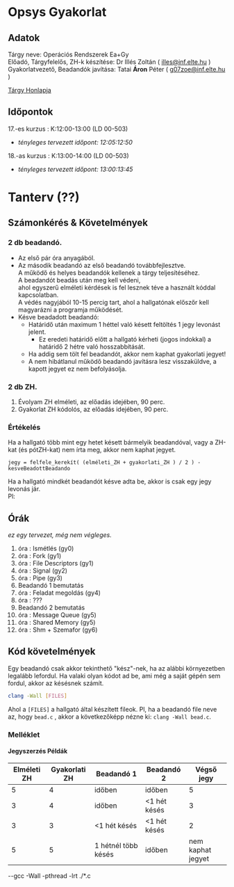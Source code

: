 # Opsys Gyakorlat

## Adatok

Tárgy neve: Operációs Rendszerek Ea+Gy  
Előadó, Tárgyfelelős, ZH-k készítése: Dr Illés Zoltán ( illes@inf.elte.hu ) \
Gyakorlatvezető, Beadandók javítása: Tatai __Áron__ Péter ( g07zoe@inf.elte.hu )

[Tárgy Honlapja](https://opsys.inf.elte.hu/)

## Időpontok

17.-es kurzus : K:12:00-13:00 (LD 00-503)

- _tényleges tervezett időpont: 12:05:12:50_

18.-as kurzus : K:13:00-14:00 (LD 00-503)

- _tényleges tervezett időpont: 13:00:13:45_

# Tanterv (??)

## Számonkérés & Követelmények

### 2 db beadandó.

- Az első pár óra anyagából.
- Az második beadandó az első beadandó továbbfejlesztve.   
  A működő és helyes beadandók kellenek a tárgy teljesítéséhez.  
  A beadandót beadás után meg kell védeni,  
  ahol egyszerű elméleti kérdések is fel lesznek téve a
  használt kóddal kapcsolatban.   
  A védés nagyjából 10-15 percig tart, ahol a hallgatónak előszőr kell magyarázni a programja működését.
- Késve beadadott beadandó:
    - Határidő után maximum 1 héttel való késett feltöltés 1 jegy levonást jelent.
        - Ez eredeti határidő előtt a hallgató kérheti (jogos indokkal) a határidő 2 hétre való hosszabbítását.
    - Ha addig sem tölt fel beadandót, akkor nem kaphat gyakorlati jegyet!
    - A nem hibátlanul működő beadandó javításra lesz visszaküldve, a kapott jegyet ez nem
      befolyásolja.

### 2 db ZH.

1. Évolyam ZH elméleti, az előadás idejében, 90 perc.
2. Gyakorlat ZH kódolós, az előadás idejében, 90 perc.

### Értékelés

Ha a hallgató több mint egy hetet késett bármelyik beadandóval, vagy a ZH-kat (és pótZH-kat) nem írta meg, akkor nem
kaphat jegyet.

`jegy = felfele_kerekít( (elméleti_ZH + gyakorlati_ZH ) / 2 ) - kesveBeadottBeadando`

Ha a hallgató mindkét beadandót késve adta be, akkor is csak egy jegy levonás jár.  
Pl:

## Órák

*ez egy tervezet, még nem végleges.*

1. óra : Ismétlés (gy0)
2. óra : Fork (gy1)
3. óra : File Descriptors (gy1)
4. óra : Signal (gy2)
5. óra : Pipe (gy3)
6. Beadandó 1 bemutatás
7. óra : Feladat megoldás (gy4)
8. óra : ???
9. Beadandó 2 bemutatás
10. óra : Message Queue (gy5)
11. óra : Shared Memory (gy5)
12. óra : Shm + Szemafor (gy6)

## Kód követelmények

Egy beadandó csak akkor tekinthető "kész"-nek, ha az alábbi környezetben legalább lefordul.
Ha valaki olyan kódot ad be, ami még a saját gépén sem fordul, akkor az késésnek számít.

```bash
clang -Wall [FILES]
```

Ahol a `[FILES]` a hallgató által készített fileok. Pl, ha a beadandó file neve az, hogy `bead.c` , akkor a
következőképp nézne ki: `clang -Wall bead.c`.

### Melléklet

#### Jegyszerzés Példák

| Elméleti ZH | Gyakorlati ZH | Beadandó 1          | Beadandó 2   | Végső jegy        |
|-------------|---------------|---------------------|--------------|-------------------|
| 5           | 4             | időben              | időben       | 5                 |
| 3           | 4             | időben              | <1 hét késés | 3                 |
| 3           | 3             | <1 hét késés        | <1 hét késés | 2                 |
| 5           | 5             | 1 hétnél több késés | időben       | nem kaphat jegyet |

--gcc -Wall -pthread -lrt ./*.c